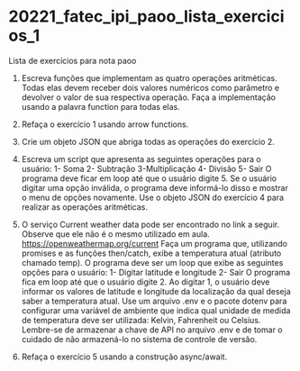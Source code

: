 # 20221_fatec_ipi_paoo_lista_exercicios_1
Lista de exercícios para nota paoo

1. Escreva funções que implementam as quatro operações aritméticas. Todas elas devem
  receber dois valores numéricos como parâmetro e devolver o valor de sua respectiva
  operação. Faça a implementação usando a palavra function para todas elas.

2. Refaça o exercício 1 usando arrow functions.

3. Crie um objeto JSON que abriga todas as operações do exercício 2.

4. Escreva um script que apresenta as seguintes operações para o usuário:
    1- Soma
    2- Subtração
    3-Multiplicação
    4- Divisão
    5- Sair
  O programa deve ficar em loop até que o usuário digite 5. Se o usuário digitar uma opção
  inválida, o programa deve informá-lo disso e mostrar o menu de opções novamente. Use
  o objeto JSON do exercício 4 para realizar as operações aritméticas.

5. O serviço Current weather data pode ser encontrado no link a seguir. Observe que ele
  não é o mesmo utilizado em aula.
  https://openweathermap.org/current
  Faça um programa que, utilizando promises e as funções then/catch, exibe a temperatura
  atual (atributo chamado  temp). O programa deve ser um loop que exibe as seguintes
  opções para o usuário:
    1- Digitar latitude e longitude
    2- Sair
  O programa fica em loop até que o usuário digite 2. Ao digitar 1, o usuário deve
  informar   os   valores   de   latitude   e   longitude   da   localização   da   qual   deseja   saber   a
  temperatura atual. Use um arquivo .env e o pacote dotenv para configurar uma variável
  de ambiente que indica qual unidade de medida  de temperatura  deve ser utilizada:
  Kelvin, Fahrenheit ou Celsius. Lembre-se de armazenar a chave de API no arquivo .env
  e de tomar o cuidado de não armazená-lo no sistema de controle de versão.

6. Refaça o exercício 5 usando a construção async/await.
